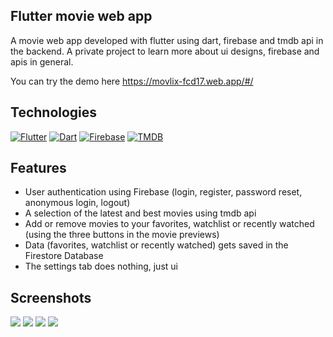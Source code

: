 ## Flutter movie web app 

A movie web app developed with flutter using dart, firebase and tmdb api in the backend.
A private project to learn more about ui designs, firebase and apis in general.

You can try the demo here https://movlix-fcd17.web.app/#/

## Technologies
[![Flutter][flutter-shield]][flutter-url] [![Dart][dart-shield]][dart-url]
[![Firebase][firebase-shield]][firebase-url] [![TMDB][tmdb-shield]][tmdb-url]

## Features
- User authentication using Firebase (login, register, password reset, anonymous login, logout)
- A selection of the latest and best movies using tmdb api
- Add or remove movies to your favorites, watchlist or recently watched (using the three buttons in the movie previews)
- Data (favorites, watchlist or recently watched) gets saved in the Firestore Database
- The settings tab does nothing, just ui

## Screenshots

<img src="https://github.com/raqo0/movlix/blob/main/images/login.png"> 
<img src="https://github.com/raqo0/movlix/blob/main/images/main.png"> 
<img src="https://github.com/raqo0/movlix/blob/main/images/favorites.png"> 
<img src="https://github.com/raqo0/movlix/blob/main/images/settings.png"> 

[flutter-shield]: https://img.shields.io/badge/Flutter-Framework-blue?logo=flutter
[flutter-url]: https://flutter.io/
[dart-shield]: https://img.shields.io/badge/Dart-Language-blue?logo=dart
[dart-url]: https://www.dartlang.org/
[firebase-shield]: https://img.shields.io/badge/Firebase-Dev-blue?logo=google
[firebase-url]: https://firebase.google.com
[tmdb-shield]: https://img.shields.io/badge/TMDB-Api-blue?logo=themoviedatabase
[tmdb-url]: https://developers.themoviedb.org/3/
